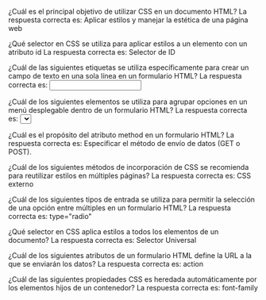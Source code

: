 ¿Cuál es el principal objetivo de utilizar CSS en un documento HTML?
La respuesta correcta es: Aplicar estilos y manejar la estética de una página web

¿Qué selector en CSS se utiliza para aplicar estilos a un elemento con un atributo id 
La respuesta correcta es: Selector de ID

¿Cuál de las siguientes etiquetas se utiliza específicamente para crear un campo de texto en una sola línea en un formulario HTML?
La respuesta correcta es: <input type="text">

¿Cuál de los siguientes elementos se utiliza para agrupar opciones en un menú desplegable dentro de un formulario HTML?
La respuesta correcta es: <select>

¿Cuál es el propósito del atributo method en un formulario HTML?
La respuesta correcta es: Especificar el método de envío de datos (GET o POST).

¿Cuál de los siguientes métodos de incorporación de CSS se recomienda para reutilizar estilos en múltiples páginas?
La respuesta correcta es: CSS externo

¿Cuál de los siguientes tipos de entrada se utiliza para permitir la selección de una opción entre múltiples en un formulario HTML?
La respuesta correcta es: type="radio"

¿Qué selector en CSS aplica estilos a todos los elementos de un documento?
La respuesta correcta es: Selector Universal

¿Cuál de los siguientes atributos de un formulario HTML define la URL a la que se enviarán los datos?
La respuesta correcta es: action

¿Cuál de las siguientes propiedades CSS es heredada automáticamente por los elementos hijos de un contenedor?
La respuesta correcta es: font-family